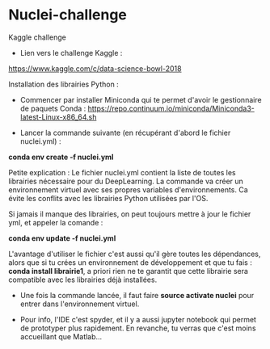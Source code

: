 # Nuclei-challenge
Kaggle challenge

- Lien vers le challenge Kaggle : 

https://www.kaggle.com/c/data-science-bowl-2018

Installation des librairies Python :

- Commencer par installer Miniconda qui te permet d'avoir le gestionnaire de paquets Conda : 
https://repo.continuum.io/miniconda/Miniconda3-latest-Linux-x86_64.sh

- Lancer la commande suivante (en récupérant d'abord le fichier nuclei.yml) : 

**conda env create -f nuclei.yml**

Petite explication : Le fichier nuclei.yml contient la liste de toutes les librairies nécessaire pour du DeepLearning. La commande va créer un environnement virtuel avec ses propres variables d'environnements. 
Ca évite les conflits avec les librairies Python utilisées par l'OS.

Si jamais il manque des librairies, on peut toujours mettre à jour le fichier yml, et appeler la comande :

**conda env update -f nuclei.yml**

L'avantage d'utiliser le fichier c'est aussi qu'il gère toutes les dépendances, alors que si tu crées un environnement de développement et que tu fais : **conda install librairie1**, a priori rien ne te garantit que cette librairie sera compatible avec les librairies déjà installées.

- Une fois la commande lancée, il faut faire **source activate nuclei** pour entrer dans l'environnement virtuel.

- Pour info, l'IDE c'est spyder, et il y a aussi jupyter notebook qui permet de prototyper plus rapidement. En revanche, tu verras que c'est moins accueillant que Matlab...

